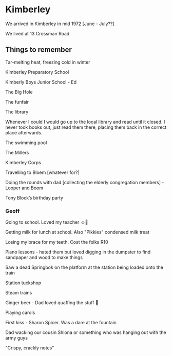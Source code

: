 # Kimberley

We arrived in Kimberley in mid 1972 [June - July??] 

We lived at 13 Crossman Road 


## Things to remember

Tar-melting heat, freezing cold in winter 

Kimberley Preparatory School 

Kimberly Boys Junior School - Ed 

The Big Hole 

The funfair 

The library 

Whenever I could I would go up to the local library and read until it closed. I never took books out, just read them there, placing them back in the correct place afterwards. 

The swimming pool 

The Millers 

Kimberley Corps 

Travelling to Bloem [whatever for?] 

Doing the rounds with dad [collecting the elderly congregation members] - Looper and Boom 

Tony Block’s birthday party 


### Geoff

Going to school. Loved my teacher ☺🤭 

Getting milk for lunch at school.  Also "Pikkies" condensed milk treat 

Losing my brace for my teeth. Cost the folks R10 

Piano lessons - hated them but loved digging in the dumpster to find sandpaper and wood to make things 

Saw a dead Springbok on the platform at the station being loaded onto the train 

Station tuckshop 

Steam trains 

Ginger beer - Dad loved quaffing the stuff 🥳 

Playing carols 

First kiss - Sharon Spicer. Was a dare at the fountain 

Dad wacking our cousin Shiona or something who was hanging out with the army guys 

"Crispy, crackly notes" 
